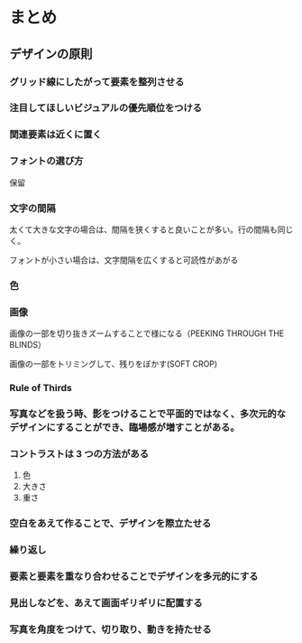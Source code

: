 # まとめ

## デザインの原則

### グリッド線にしたがって要素を整列させる

### 注目してほしいビジュアルの優先順位をつける

### 関連要素は近くに置く

### フォントの選び方

保留

### 文字の間隔

太くて大きな文字の場合は、間隔を狭くすると良いことが多い。行の間隔も同じく。

フォントが小さい場合は、文字間隔を広くすると可読性があがる

### 色

### 画像

画像の一部を切り抜きズームすることで様になる（PEEKING THROUGH THE BLINDS）

画像の一部をトリミングして、残りをぼかす(SOFT CROP)

### Rule of Thirds

### 写真などを扱う時、影をつけることで平面的ではなく、多次元的なデザインにすることができ、臨場感が増すことがある。

### コントラストは 3 つの方法がある

1. 色
2. 大きさ
3. 重さ

### 空白をあえて作ることで、デザインを際立たせる

### 繰り返し

### 要素と要素を重なり合わせることでデザインを多元的にする

### 見出しなどを、あえて画面ギリギリに配置する

### 写真を角度をつけて、切り取り、動きを持たせる
